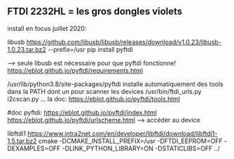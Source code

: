 ## FTDI 2232HL = les gros dongles violets

install en focus juillet 2020:


libusb https://github.com/libusb/libusb/releases/download/v1.0.23/libusb-1.0.23.tar.bz2  --prefix=/usr
pip install pyftdi


--> seule libusb est nécessaire pour que pyftdi fonctionne!
	https://eblot.github.io/pyftdi/requirements.html

/usr/lib/python3.8/site-packages/pyftdi
installe automatiquement des tools dans la PATH dont un pour scanner les devices
/usr/bin/ftdi_urls.py i2cscan.py ... la doc: https://eblot.github.io/pyftdi/tools.html


#doc pyftdi:
https://eblot.github.io/pyftdi/index.html
https://eblot.github.io/pyftdi/urlscheme.html --> accéder au device












libftdi1 https://www.intra2net.com/en/developer/libftdi/download/libftdi1-1.5.tar.bz2
cmake -DCMAKE_INSTALL_PREFIX=/usr -DFTDI_EEPROM=OFF -DEXAMPLES=OFF -DLINK_PYTHON_LIBRARY=ON -DSTATICLIBS=OFF ../



